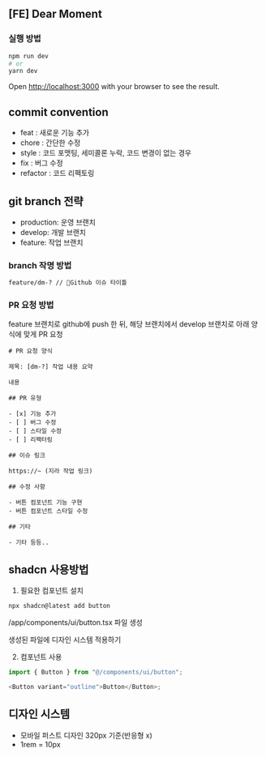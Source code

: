## [FE] Dear Moment

### 실행 방법

```bash
npm run dev
# or
yarn dev
```

Open [http://localhost:3000](http://localhost:3000) with your browser to see the result.

## commit convention

- feat : 새로운 기능 추가
- chore : 간단한 수정
- style : 코드 포맷팅, 세미콜론 누락, 코드 변경이 없는 경우
- fix : 버그 수정
- refactor : 코드 리펙토링

## git branch 전략

- production: 운영 브랜치
- develop: 개발 브랜치
- feature: 작업 브랜치

### branch 작명 방법

```bash
feature/dm-? // Github 이슈 타이틀
```

### PR 요청 방법

feature 브랜치로 github에 push 한 뒤, 해당 브랜치에서 develop 브랜치로 아래 양식에 맞게 PR 요청

```
# PR 요청 양식

제목: [dm-?] 작업 내용 요약

내용

## PR 유형

- [x] 기능 추가
- [ ] 버그 수정
- [ ] 스타일 수정
- [ ] 리팩터링

## 이슈 링크

https://~ (지라 작업 링크)

## 수정 사항

- 버튼 컴포넌트 기능 구현
- 버튼 컴포넌트 스타일 수정

## 기타

- 기타 등등..
```

## shadcn 사용방법

1. 필요한 컴포넌트 설치

```bash
npx shadcn@latest add button
```

/app/components/ui/button.tsx 파일 생성

생성된 파일에 디자인 시스템 적용하기

2. 컴포넌트 사용

```js
import { Button } from "@/components/ui/button";

<Button variant="outline">Button</Button>;
```

## 디자인 시스템

- 모바일 퍼스트 디자인 320px 기준(반응형 x)
- 1rem = 10px
